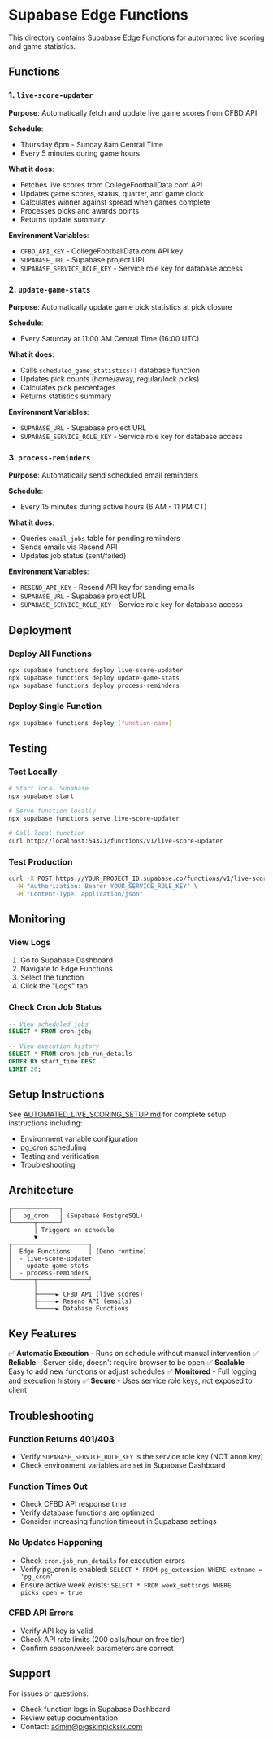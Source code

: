 # Supabase Edge Functions

This directory contains Supabase Edge Functions for automated live scoring and game statistics.

## Functions

### 1. `live-score-updater`
**Purpose**: Automatically fetch and update live game scores from CFBD API

**Schedule**:
- Thursday 6pm - Sunday 8am Central Time
- Every 5 minutes during game hours

**What it does**:
- Fetches live scores from CollegeFootballData.com API
- Updates game scores, status, quarter, and game clock
- Calculates winner against spread when games complete
- Processes picks and awards points
- Returns update summary

**Environment Variables**:
- `CFBD_API_KEY` - CollegeFootballData.com API key
- `SUPABASE_URL` - Supabase project URL
- `SUPABASE_SERVICE_ROLE_KEY` - Service role key for database access

### 2. `update-game-stats`
**Purpose**: Automatically update game pick statistics at pick closure

**Schedule**:
- Every Saturday at 11:00 AM Central Time (16:00 UTC)

**What it does**:
- Calls `scheduled_game_statistics()` database function
- Updates pick counts (home/away, regular/lock picks)
- Calculates pick percentages
- Returns statistics summary

**Environment Variables**:
- `SUPABASE_URL` - Supabase project URL
- `SUPABASE_SERVICE_ROLE_KEY` - Service role key for database access

### 3. `process-reminders`
**Purpose**: Automatically send scheduled email reminders

**Schedule**:
- Every 15 minutes during active hours (6 AM - 11 PM CT)

**What it does**:
- Queries `email_jobs` table for pending reminders
- Sends emails via Resend API
- Updates job status (sent/failed)

**Environment Variables**:
- `RESEND_API_KEY` - Resend API key for sending emails
- `SUPABASE_URL` - Supabase project URL
- `SUPABASE_SERVICE_ROLE_KEY` - Service role key for database access

## Deployment

### Deploy All Functions
```bash
npx supabase functions deploy live-score-updater
npx supabase functions deploy update-game-stats
npx supabase functions deploy process-reminders
```

### Deploy Single Function
```bash
npx supabase functions deploy [function-name]
```

## Testing

### Test Locally
```bash
# Start local Supabase
npx supabase start

# Serve function locally
npx supabase functions serve live-score-updater

# Call local function
curl http://localhost:54321/functions/v1/live-score-updater
```

### Test Production
```bash
curl -X POST https://YOUR_PROJECT_ID.supabase.co/functions/v1/live-score-updater \
  -H "Authorization: Bearer YOUR_SERVICE_ROLE_KEY" \
  -H "Content-Type: application/json"
```

## Monitoring

### View Logs
1. Go to Supabase Dashboard
2. Navigate to Edge Functions
3. Select the function
4. Click the "Logs" tab

### Check Cron Job Status
```sql
-- View scheduled jobs
SELECT * FROM cron.job;

-- View execution history
SELECT * FROM cron.job_run_details
ORDER BY start_time DESC
LIMIT 20;
```

## Setup Instructions

See [AUTOMATED_LIVE_SCORING_SETUP.md](../../AUTOMATED_LIVE_SCORING_SETUP.md) for complete setup instructions including:
- Environment variable configuration
- pg_cron scheduling
- Testing and verification
- Troubleshooting

## Architecture

```
┌─────────────┐
│   pg_cron   │ (Supabase PostgreSQL)
└──────┬──────┘
       │ Triggers on schedule
       ▼
┌─────────────────────┐
│  Edge Functions     │ (Deno runtime)
│  - live-score-updater
│  - update-game-stats
│  - process-reminders
└──────┬──────────────┘
       │
       ├─────► CFBD API (live scores)
       ├─────► Resend API (emails)
       └─────► Database Functions
```

## Key Features

✅ **Automatic Execution** - Runs on schedule without manual intervention
✅ **Reliable** - Server-side, doesn't require browser to be open
✅ **Scalable** - Easy to add new functions or adjust schedules
✅ **Monitored** - Full logging and execution history
✅ **Secure** - Uses service role keys, not exposed to client

## Troubleshooting

### Function Returns 401/403
- Verify `SUPABASE_SERVICE_ROLE_KEY` is the service role key (NOT anon key)
- Check environment variables are set in Supabase Dashboard

### Function Times Out
- Check CFBD API response time
- Verify database functions are optimized
- Consider increasing function timeout in Supabase settings

### No Updates Happening
- Check `cron.job_run_details` for execution errors
- Verify pg_cron is enabled: `SELECT * FROM pg_extension WHERE extname = 'pg_cron'`
- Ensure active week exists: `SELECT * FROM week_settings WHERE picks_open = true`

### CFBD API Errors
- Verify API key is valid
- Check API rate limits (200 calls/hour on free tier)
- Confirm season/week parameters are correct

## Support

For issues or questions:
- Check function logs in Supabase Dashboard
- Review setup documentation
- Contact: admin@pigskinpicksix.com
